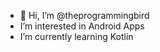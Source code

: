 - 👋 Hi, I’m @theprogrammingbird
-  I’m interested in Android Apps
-  I’m currently learning Kotlin

<!---
theprogrammingbird/theprogrammingbird is a ✨ special ✨ repository because its `README.md` (this file) appears on your GitHub profile.
You can click the Preview link to take a look at your changes.
--->
